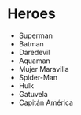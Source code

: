 # Heroes

* Superman
* Batman
* Daredevil
* Aquaman
* Mujer Maravilla
* Spider-Man
* Hulk
* Gatuvela
* Capitán América
